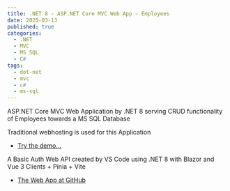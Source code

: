```yaml
---
title: .NET 8 - ASP.NET Core MVC Web App - Employees 
date: 2025-03-13
published: true
categories:
  - .NET
  - MVC
  - MS SQL
  - C#
tags:
  - dot-net
  - mvc
  - c#
  - ms-sql
---
```



ASP.NET Core MVC Web Application by .NET 8 serving CRUD functionality of Employees towards a MS SQL Database

Traditional webhosting is used for this Application

<ul>
<li>
<a href="https://dotnet.mvc.employee.persteenolsen.com/" target="_blank">Try the demo...</a>
</li>

</ul>

<p>A Basic Auth Web API created by VS Code using .NET 8 with Blazor and Vue 3 Clients + Pinia + Vite</p>

<ul>
<li>
<a href="https://github.com/persteenolsen/dotnet-8-mvc-employee-crud" target="_blank">The Web App at GitHub</a>
</li>


</ul>
